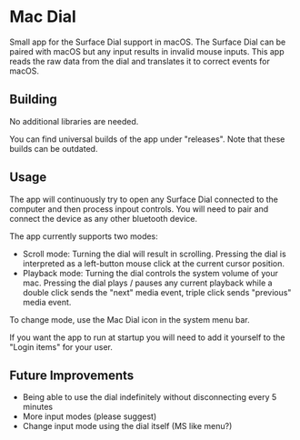 # Mac Dial

Small app for the Surface Dial support in macOS. The Surface Dial can be paired with macOS but any input results in invalid mouse inputs. This app reads the raw data from the dial and translates it to correct events for macOS.

## Building

No additional libraries are needed.

You can find universal builds of the app under "releases". Note that these builds can be outdated.

## Usage

The app will continuously try to open any Surface Dial connected to the computer and then process inpout controls. You will need to pair and connect the device as any other bluetooth device.

The app currently supports two modes:
* Scroll mode: Turning the dial will result in scrolling. Pressing the dial is interpreted as a left-button mouse click at the current cursor position.
* Playback mode: Turning the dial controls the system volume of your mac. Pressing the dial plays / pauses any current playback while a double click sends the "next" media event, triple click sends "previous" media event.

To change mode, use the Mac Dial icon in the system menu bar.

If you want the app to run at startup you will need to add it yourself to the "Login items" for your user.

## Future Improvements
  
* Being able to use the dial indefinitely without disconnecting every 5 minutes 
* More input modes (please suggest)
* Change input mode using the dial itself (MS like menu?)
